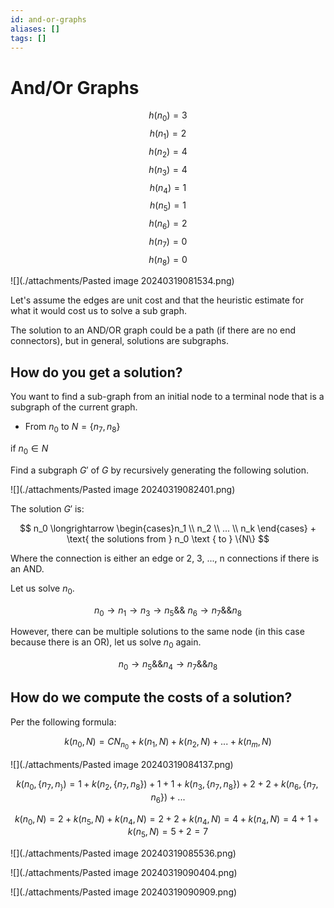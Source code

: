 ```yaml
---
id: and-or-graphs
aliases: []
tags: []
---
```


# And/Or Graphs

$$h(n_0) = 3$$ $$h(n_1) = 2$$ $$h(n_2) = 4$$ $$h(n_3) = 4$$ $$h(n_4) = 1$$
$$h(n_5) = 1$$ $$h(n_6) = 2$$ $$h(n_7) = 0$$ $$h(n_8) = 0$$

![](./attachments/Pasted image 20240319081534.png)

Let's assume the edges are unit cost and that the heuristic estimate for what it
would cost us to solve a sub graph.

The solution to an AND/OR graph could be a path (if there are no end
connectors), but in general, solutions are subgraphs.

## How do you get a solution?

You want to find a sub-graph from an initial node to a terminal node that is a
subgraph of the current graph.

- From $n_0$ to $N = \{n_7, n_8\}$

if $n_0 \in N$

Find a subgraph $G' \text{ of } G$ by recursively generating the following
solution.

![](./attachments/Pasted image 20240319082401.png)

The solution $G'$ is:

$$
n_0 \longrightarrow \begin{cases}n_1 \\ n_2 \\ ... \\ n_k \end{cases} +
\text{ the solutions from } n_0 \text { to } \{N\}
$$

Where the connection is either an edge or 2, 3, ..., n connections if there is
an AND.

Let us solve $n_0$.

$$
n_0 \rightarrow n_1 \rightarrow n_3 \rightarrow n_5\&\&\ n_6 \rightarrow n_7
\&\& n_8
$$

However, there can be multiple solutions to the same node (in this case because
there is an OR), let us solve $n_0$ again.

$$n_0 \rightarrow n_5 \&\& n_4 \rightarrow n_7 \&\& n_8$$

## How do we compute the costs of a solution?

Per the following formula:

$$k(n_0, N) = CN_{n_{0}} + k(n_1, N) + k(n_2, N) + ... + k(n_m, N)$$

![](./attachments/Pasted image 20240319084137.png)

$$
k(n_0, \{n_7, n_\}) = 1 + k(n_2, \{n_7, n_8\}) + 1 + 1 + k(n_3, \{n_7,
n_8\}) + 2 + 2 + k(n_6, \{n_7, n_6\}) + ...
$$

$$
k(n_0, N) = 2 + k(n_5, N) + k(n_4, N) = 2 + 2 + k(n_4, N) = 4 + k(n_4, N) =
4 + 1 + k(n_5, N) = 5 + 2 = 7
$$

![](./attachments/Pasted image 20240319085536.png)

![](./attachments/Pasted image 20240319090404.png)

![](./attachments/Pasted image 20240319090909.png)
